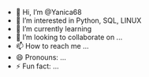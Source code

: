 - 👋 Hi, I’m @Yanica68
- 👀 I’m interested in Python, SQL, LINUX
- 🌱 I’m currently learning 
- 💞️ I’m looking to collaborate on ...
- 📫 How to reach me ...
- 😄 Pronouns: ...
- ⚡ Fun fact: ...

